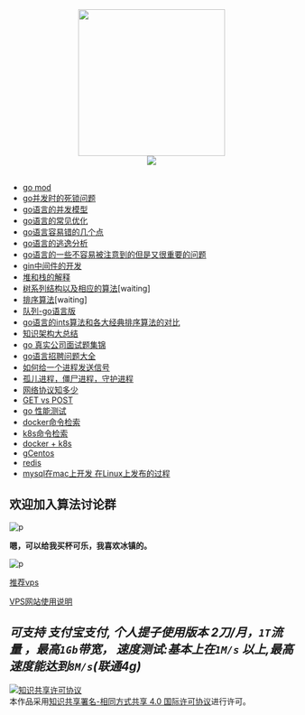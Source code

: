 <div align="center">
    <a href="https://github.com/googege/blog"><img src="blog.png" width="260"></a>
    <br>
    <a href="https://996.icu"> <img src="https://img.shields.io/badge/link-996.icu-red.svg"></a>  
    <br> <br>
</div>


- [go mod](https://github.com/googege/blog/tree/master/go/tool/goMod/README.md)
- [go并发时的死锁问题](https://github.com/googege/blog/tree/master/go/go/deadlock/README.md)
- [go语言的并发模型](https://github.com/googege/blog/tree/master/go/go/concurrency/README.md)
- [go语言的常见优化](https://github.com/googege/blog/tree/master/go/go/optimization/README.md)
- [go语言容易错的几个点](https://github.com/googege/blog/tree/master/go/go/important/README.md)
- [go语言的逃逸分析](https://github.com/googege/blog/tree/master/go/go/escape-analysis/README.md)
- [go语言的一些不容易被注意到的但是又很重要的问题](https://github.com/googege/blog/tree/master/go/go/ignore-but-important/README.md)
- [gin中间件的开发](https://github.com/googege/blog/tree/master/go/go-surrounding/gin-middleware/README.md)
- [堆和栈的解释](https://github.com/googege/blog/tree/master/algorithm-structure/heap-stack/README.md)
- [树系列结构以及相应的算法](https://github.com/googege/blog/tree/master/algorithm-structure/tree/README.md)[waiting]
- [排序算法](https://github.com/googege/blog/tree/master/algorithm-structure/sequence/README.md)[waiting]
- [队列-go语言版](https://github.com/googege/blog/tree/master/algorithm-structure/queue/README.md)
- [go语言的ints算法和各大经典排序算法的对比]((https://github.com/googege/blog/tree/master/algorithm-structure/vs/README.md))
- [知识架构大总结](https://github.com/googege/blog/tree/master/mixtalk/all/README.md)
- [go 真实公司面试题集锦](https://github.com/googege/blog/tree/master/mixtalk/m/README.md)
- [go语言招聘问题大全](https://github.com/googege/blog/tree/master/mixtalk/go-application-question/README.md)
- [如何给一个进程发送信号](https://github.com/googege/blog/tree/master/system/linux/kill/README.md)
- [孤儿进程，僵尸进程，守护进程](https://github.com/googege/blog/tree/master/system/linux/kid-kid-kid/README.md)
- [网络协议知多少](https://github.com/googege/blog/tree/master/mixtalk/net/README.md)
- [GET vs POST](https://github.com/googege/blog/tree/master/mixtalk/net/GETVsPOST)
- [go 性能测试](https://github.com/googege/blog/tree/master/go/tool/performance-testing/README.md)
- [docker命令检索](https://github.com/googege/blog/tree/master/container/dockerTools/README.md)
- [k8s命令检索](https://github.com/googege/blog/tree/master/container/k8s/README.md)
- [docker + k8s](https://github.com/googege/blog/tree/master/container/dockerK8s/README.md)
- [gCentos](https://github.com/googege/blog/tree/master/container/gCentos/README.md)
- [redis](https://github.com/googege/blog/tree/master/db/redis)
- [mysql在mac上开发 在Linux上发布的过程](https://github.com/googege/blog/tree/master/db/mysql/mysqlMacOSTOLinux/README.md)
## 欢迎加入算法讨论群
![p](https://raw.githubusercontent.com/googege/AMAC/master/joinUs.png)

**嗯，可以给我买杯可乐，我喜欢冰镇的。**

![p](https://raw.githubusercontent.com/googege/Files/master/donate.png)

[推荐vps](https://app.cloudcone.com/?ref=2525) 

[VPS网站使用说明](https://www.bilibili.com/video/av38630366)

*可支持 **支付宝支付**, 个人提子使用版本 2刀/月，`1T`流量 ，最高`1Gb`带宽， 速度测试:基本上在`1M/s` 以上,最高速度能达到`8M/s`(联通4g)*
---
<a rel="license" href="http://creativecommons.org/licenses/by-sa/4.0/"><img alt="知识共享许可协议" style="border-width:0" src="https://i.creativecommons.org/l/by-sa/4.0/88x31.png" /></a><br />本作品采用<a rel="license" href="http://creativecommons.org/licenses/by-sa/4.0/">知识共享署名-相同方式共享 4.0 国际许可协议</a>进行许可。
